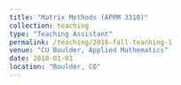 ```yaml
---
title: "Matrix Methods (APPM 3310)"
collection: teaching
type: "Teaching Assistant"
permalink: /teaching/2018-fall-teaching-1
venue: "CU Boulder, Applied Mathematics"
date: 2018-01-01
location: "Boulder, CO"
---
```



